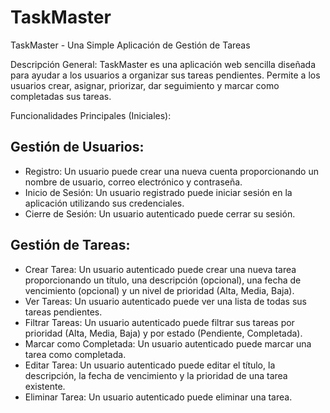 # TaskMaster
TaskMaster - Una Simple Aplicación de Gestión de Tareas

Descripción General: TaskMaster es una aplicación web sencilla diseñada para ayudar a los usuarios a organizar sus tareas pendientes. Permite a los usuarios crear, asignar, priorizar, dar seguimiento y marcar como completadas sus tareas.

Funcionalidades Principales (Iniciales):

## Gestión de Usuarios:
- Registro: Un usuario puede crear una nueva cuenta proporcionando un nombre de usuario, correo electrónico y contraseña.
- Inicio de Sesión: Un usuario registrado puede iniciar sesión en la aplicación utilizando sus credenciales.
- Cierre de Sesión: Un usuario autenticado puede cerrar su sesión.

## Gestión de Tareas:
- Crear Tarea: Un usuario autenticado puede crear una nueva tarea proporcionando un título, una descripción (opcional), una fecha de vencimiento (opcional) y un nivel de prioridad (Alta, Media, Baja).
- Ver Tareas: Un usuario autenticado puede ver una lista de todas sus tareas pendientes.
- Filtrar Tareas: Un usuario autenticado puede filtrar sus tareas por prioridad (Alta, Media, Baja) y por estado (Pendiente, Completada).
- Marcar como Completada: Un usuario autenticado puede marcar una tarea como completada.
- Editar Tarea: Un usuario autenticado puede editar el título, la descripción, la fecha de vencimiento y la prioridad de una tarea existente.
- Eliminar Tarea: Un usuario autenticado puede eliminar una tarea.

